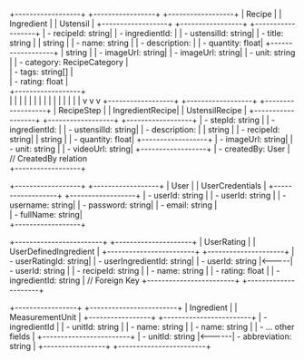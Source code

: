 +------------------+        +-----------------+       +------------------+
|     Recipe       |        |   Ingredient    |       |     Ustensil     |
+------------------+        +-----------------+       +------------------+
| - recipeId: string|        | - ingredientId:  |       | - ustensilId: string|
| - title: string   |        |    string       |       | - name: string   |
| - description:    |        | - quantity: float|       +------------------+
|    string         |        | - imageUrl: string|
| - imageUrl: string|        | - unit: string   |
| - category: RecipeCategory |                                     
| - tags: string[]  |                           
| - rating: float   |                                    
+------------------+                                      
       |                           |                      |
       |                           |                      |
       |                           |                      |
       |                           |                      |
       |                           |                      |
       v                           v                      v
+------------------+    +------------------+   +------------------+
|    RecipeStep    |    | IngredientRecipe|   | UstensilRecipe   |
+------------------+    +------------------+   +------------------+
| - stepId: string |    | - ingredientId:  |   | - ustensilId: string|
| - description:    |    |    string       |   | - recipeId: string|
|    string         |    | - quantity: float|   +------------------+
| - imageUrl: string|    | - unit: string   |
| - videoUrl: string|    +------------------+
| - createdBy: User |      // CreatedBy relation                   
+------------------+      

+------------------+        +------------------+
|      User        |        | UserCredentials  |
+------------------+        +------------------+
| - userId: string |        | - userId: string |
| - username: string|        | - password: string|
| - email: string   |                           
| - fullName: string|                           
+------------------+       

+------------------------+      +---------------------+
|      UserRating       |      |   UserDefinedIngredient  |
+------------------------+      +---------------------+
| - userRatingId: string|      | - userIngredientId: string|
| - userId: string      |<-----| - userId: string    |
| - recipeId: string    |      | - name: string      |
| - rating: float        |      | - ingredientId: string |  // Foreign Key
+------------------------+      +---------------------+

+-----------------+         +------------------------+
|   Ingredient    |         |  MeasurementUnit       |
+-----------------+         +------------------------+
| - ingredientId  |         | - unitId: string       |
| - name: string  |         | - name: string         |
| - ... other fields |      +------------------------+
| - unitId: string |<------| - abbreviation: string |
+-----------------+         +------------------------+
